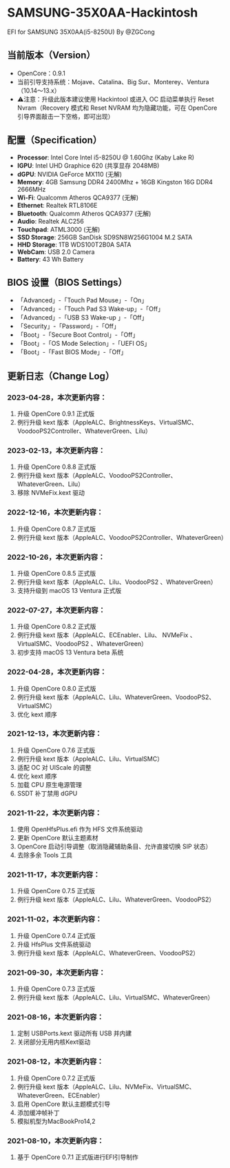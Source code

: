 # SAMSUNG-35X0AA-Hackintosh
EFI for SAMSUNG 35X0AA(i5-8250U) By @ZGCong

## 当前版本（Version）
* OpenCore：0.9.1
* 当前引导支持系统：Mojave、Catalina、Big Sur、Monterey、Ventura（10.14～13.x）
* ⚠️注意：升级此版本建议使用 Hackintool 或进入 OC 启动菜单执行 Reset Nvram（Recovery 模式和 Reset NVRAM 均为隐藏功能，可在 OpenCore 引导界面敲击一下空格，即可出现）

## 配置（Specification）
- **Processor**: Intel Core Intel i5-8250U @ 1.60Ghz (Kaby Lake R)
- **IGPU**: Intel UHD Graphice 620 (共享显存 2048MB)
- **dGPU**: NVIDIA GeForce MX110 (无解)
- **Memory**: 4GB Samsung DDR4 2400Mhz + 16GB Kingston 16G DDR4 2666MHz
- **Wi-Fi**: Qualcomm Atheros QCA9377 (无解)
- **Ethernet**: Realtek RTL8106E
- **Bluetooth**: Qualcomm Atheros QCA9377 (无解)
- **Audio**: Realtek ALC256 
- **Touchpad**: ATML3000 (无解)
- **SSD Storage**: 256GB SanDisk SD9SN8W256G1004 M.2 SATA
- **HHD Storage**: 1TB WDS100T2B0A SATA
- **WebCam**: USB 2.0 Camera 
- **Battery**: 43 Wh Battery

## BIOS 设置（BIOS Settings）
- 「Advanced」-「Touch Pad Mouse」-「On」
- 「Advanced」-「Touch Pad S3 Wake-up」-「Off」
- 「Advanced」-「USB S3 Wake-up 」-「Off」
- 「Security」-「Password」-「Off」
- 「Boot」-「Secure Boot Control」-「Off」
-  「Boot」-「OS Mode Selection」-「UEFI OS」
-  「Boot」-「Fast BIOS Mode」-「Off」 

## 更新日志（Change Log）

### 2023-04-28，本次更新内容：
1. 升级 OpenCore 0.9.1 正式版
2. 例行升级 kext 版本（AppleALC、BrightnessKeys、VirtualSMC、VoodooPS2Controller、WhateverGreen、Lilu）

### 2023-02-13，本次更新内容：
1. 升级 OpenCore 0.8.8 正式版
2. 例行升级 kext 版本（AppleALC、VoodooPS2Controller、WhateverGreen、Lilu）
3. 移除 NVMeFix.kext 驱动

### 2022-12-16，本次更新内容：
1. 升级 OpenCore 0.8.7 正式版
2. 例行升级 kext 版本（AppleALC、VoodooPS2Controller、WhateverGreen）

### 2022-10-26，本次更新内容：
1. 升级 OpenCore 0.8.5 正式版
2. 例行升级 kext 版本（AppleALC、Lilu、VoodooPS2 、WhateverGreen）
3. 支持升级到 macOS 13 Ventura 正式版

### 2022-07-27，本次更新内容：
1. 升级 OpenCore 0.8.2 正式版
2. 例行升级 kext 版本（AppleALC、ECEnabler、Lilu、 NVMeFix 、VirtualSMC、VoodooPS2 、WhateverGreen）
3. 初步支持 macOS 13 Ventura beta 系统

### 2022-04-28，本次更新内容：
1. 升级 OpenCore 0.8.0 正式版
2. 例行升级 kext 版本（AppleALC、Lilu、WhateverGreen、VoodooPS2、VirtualSMC）
3. 优化 kext 顺序

### 2021-12-13，本次更新内容：
1. 升级 OpenCore 0.7.6 正式版
2. 例行升级 kext 版本（AppleALC、Lilu、VirtualSMC）
3. 适配 OC 对 UIScale 的调整
4. 优化 kext 顺序
5. 加载 CPU 原生电源管理
6. SSDT 补丁禁用 dGPU

### 2021-11-22，本次更新内容：
1. 使用 OpenHfsPlus.efi 作为 HFS 文件系统驱动
2. 更新 OpenCore 默认主题素材
3. OpenCore 启动引导调整（取消隐藏辅助条目、允许直接切换 SIP 状态）
4. 去除多余 Tools 工具

### 2021-11-17，本次更新内容：
1. 升级 OpenCore 0.7.5 正式版
2. 例行升级 kext 版本（AppleALC、Lilu、WhateverGreen、VoodooPS2）

### 2021-11-02，本次更新内容：
1. 升级 OpenCore 0.7.4 正式版
2. 升级 HfsPlus 文件系统驱动
3. 例行升级 kext 版本（AppleALC、WhateverGreen、VoodooPS2）

### 2021-09-30，本次更新内容：
1. 升级 OpenCore 0.7.3 正式版
2. 例行升级 kext 版本（AppleALC、Lilu、VirtualSMC、WhateverGreen）

### 2021-08-16，本次更新内容：
1. 定制 USBPorts.kext 驱动所有 USB 并内建
2. 关闭部分无用内核Kext驱动

### 2021-08-12，本次更新内容：
1. 升级 OpenCore 0.7.2 正式版
2. 例行升级 kext 版本（AppleALC、Lilu、NVMeFix、VirtualSMC、WhateverGreen、ECEnabler）
3. 启用 OpenCore 默认主题模式引导
4. 添加缓冲帧补丁
5. 模拟机型为MacBookPro14,2

### 2021-08-10，本次更新内容：
1. 基于 OpenCore 0.7.1 正式版进行EFI引导制作
